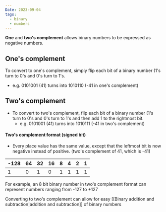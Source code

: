 ```yaml
---
Date: 2023-09-04
tags:
  - binary
  - numbers
---
```




**One** and **two's complement** allows binary numbers to be expressed as negative numbers.

## One's complement

To convert to one's complement, simply flip each bit of a binary number (1's turn to 0's and 0's turn to 1's.
- e.g. 0101001 (41) turns into 1010110 (-41 in one's complement) 
## Two's complement

- To convert to two's complement, flip each bit of a binary number (1's turn to 0's and 0's turn to 1's and then add 1 to the rightmost bit.
	- e.g. 0101001 (41) turns into 1010111 (-41 in two's complement) 

#### Two's complement format (signed bit)

- Every place value has the same value, except that the leftmost bit is now negative instead of positive. (two's complement of 41, which is -41)

|-128|64 |32 |16 |8  |4  |2  |1  |
|-|-|-|-|-|-|-|-|
|1|0|1|0|1|1|1|1| 

For example, an 8 bit binary number in two's complement format can represent numbers ranging from -127 to +127

Converting to two's complement can allow for easy [[Binary addition and subtraction|addition and subtraction]] of binary numbers


